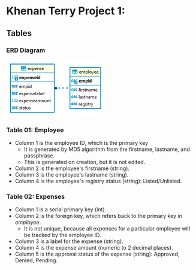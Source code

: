 # Khenan Terry Project 1:

## Tables

### ERD Diagram

![ERD Diagram](https://raw.githubusercontent.com/k-n-terry/khenan_terry_p1/master/postgreSQL/kt_p1_ERD_02.png)

### Table 01: Employee
- Column 1 is the employee ID, which is the primary key
    - It is generated by MD5 algorithm from the firstname, lastname, and passphrase.
    - This is generated on creation, but it is not edited.
- Column 2 is the employee's firstname (string).
- Column 3 is the employee's lastname (string).
- Column 4 is the employee's registry status (string): Listed/Unlisted.

### Table 02: Expenses
- Column 1 is a serial primary key (int).
- Column 2 is the foreign key, which refers back to the primary key in *employee*.
    - It is not unique, because all expenses for a particular employee will be tracked by the employee ID.
- Column 3 is a label for the expense (string).
- Column 4 is the expense amount (numeric to 2 decimal places).
- Column 5 is the approval status of the expense (string): Approved, Denied, Pending.
